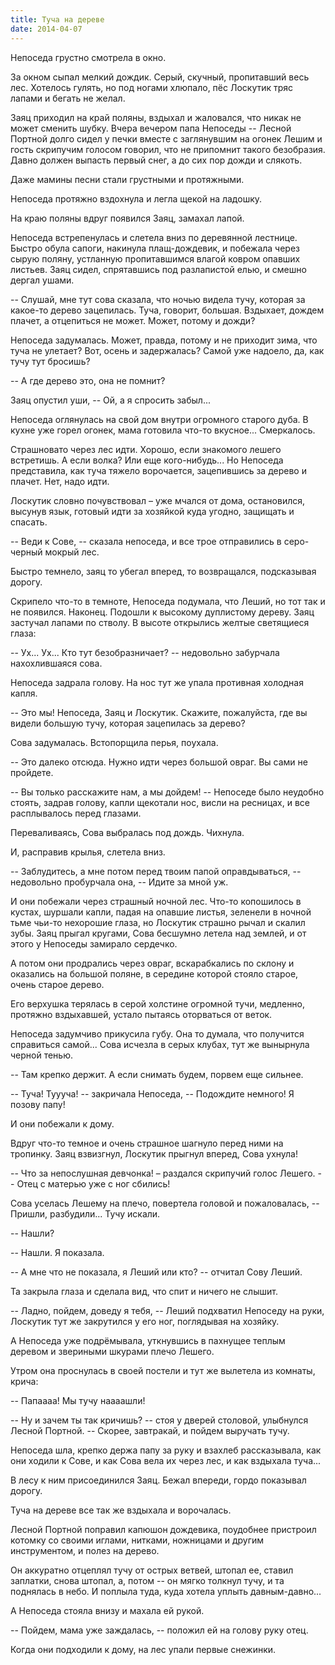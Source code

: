 ```yaml
---
title: Туча на дереве
date: 2014-04-07
---
```

Непоседа грустно смотрела в окно.

За окном сыпал мелкий дождик. Серый, скучный, пропитавший весь лес. Хотелось гулять, но под ногами хлюпало, пёс Лоскутик тряс лапами и бегать не желал.

Заяц приходил на край поляны, вздыхал и жаловался, что никак не может сменить шубку. Вчера вечером папа Непоседы -- Лесной Портной долго сидел у печки вместе с заглянувшим на огонек Лешим и гость скрипучим голосом говорил, что не припомнит такого безобразия. Давно должен выпасть первый снег, а до сих пор дожди и слякоть.

Даже мамины песни стали грустными и протяжными.

Непоседа протяжно вздохнула и легла щекой на ладошку.

На краю поляны вдруг появился Заяц, замахал лапой.

Непоседа встрепенулась и слетела вниз по деревянной лестнице. Быстро обула сапоги, накинула плащ-дождевик, и побежала через сырую поляну, устланную пропитавшимся влагой ковром опавших листьев. Заяц сидел, спрятавшись под разлапистой елью, и смешно дергал ушами.

-- Слушай, мне тут сова сказала, что ночью видела тучу, которая за какое-то дерево зацепилась. Туча, говорит, большая. Вздыхает, дождем плачет, а отцепиться не может. Может, потому и дожди?

Непоседа задумалась. Может, правда, потому и не приходит зима, что туча не улетает? Вот, осень и задержалась? Самой уже надоело, да, как тучу тут бросишь?

-- А где дерево это, она не помнит?

Заяц опустил уши, -- Ой, а я спросить забыл...

Непоседа оглянулась на свой дом внутри огромного старого дуба. В кухне уже горел огонек, мама готовила что-то вкусное... Смеркалось.

Страшновато через лес идти. Хорошо, если знакомого лешего встретишь. А если волка? Или еще кого-нибудь... Но Непоседа представила, как туча тяжело ворочается, зацепившись за дерево и плачет. Нет, надо идти.

Лоскутик словно почувствовал – уже мчался от дома, остановился, высунув язык, готовый идти за хозяйкой куда угодно, защищать и спасать.

-- Веди к Сове, -- сказала непоседа, и все трое отправились в серо-черный мокрый лес.

Быстро темнело, заяц то убегал вперед, то возвращался, подсказывая дорогу.

Скрипело что-то в темноте, Непоседа подумала, что Леший, но тот так и не появился. Наконец. Подошли к высокому дуплистому дереву. Заяц застучал лапами по стволу. В высоте открылись желтые светящиеся глаза:

-- Ух... Ух... Кто тут безобразничает? -- недовольно забурчала нахохлившаяся сова.

Непоседа задрала голову. На нос тут же упала противная холодная капля.

-- Это мы! Непоседа, Заяц и Лоскутик. Скажите, пожалуйста, где вы видели большую тучу, которая зацепилась за дерево?

Сова задумалась. Встопорщила перья, поухала.

-- Это далеко отсюда. Нужно идти через большой овраг.  Вы сами не пройдете.

-- Вы только расскажите нам, а мы дойдем! -- Непоседе было неудобно стоять, задрав голову, капли щекотали нос, висли на ресницах, и все расплывалось перед глазами.

Переваливаясь, Сова выбралась под дождь. Чихнула.

И, расправив крылья, слетела вниз.

-- Заблудитесь, а мне потом перед твоим папой оправдываться, -- недовольно пробурчала она, -- Идите за мной уж.

И они побежали через страшный ночной лес. Что-то копошилось в кустах, шуршали капли, падая на опавшие листья, зеленели в ночной тьме чьи-то нехорошие глаза, но Лоскутик страшно рычал и скалил зубы. Заяц прыгал кругами, Сова бесшумно летела над землей, и от этого у Непоседы замирало сердечко.

А потом они продрались через овраг, вскарабкались по склону и оказались на большой поляне, в середине которой стояло старое, очень старое дерево.

Его верхушка терялась в серой холстине огромной тучи, медленно, протяжно вздыхавшей, устало пытаясь оторваться от веток.

Непоседа задумчиво прикусила губу. Она то думала, что получится справиться самой... Сова исчезла в серых клубах, тут же вынырнула черной тенью.

-- Там крепко держит. А если снимать будем, порвем еще сильнее.

-- Туча! Туууча! -- закричала Непоседа, -- Подождите немного! Я позову папу!

И они побежали к дому.

Вдруг что-то темное и очень страшное шагнуло перед ними на тропинку. Заяц взвизгнул, Лоскутик прыгнул вперед, Сова ухнула!

-- Что за непослушная девчонка! – раздался скрипучий голос Лешего. -- Отец с матерью уже с ног сбились!

Сова уселась Лешему на плечо, повертела головой и пожаловалась, -- Пришли, разбудили... Тучу искали.

-- Нашли?

-- Нашли. Я показала.

-- А мне что не показала, я Леший или кто? -- отчитал Сову Леший.

Та закрыла глаза и сделала вид, что спит и ничего не слышит.

-- Ладно, пойдем, доведу я тебя, -- Леший подхватил Непоседу на руки, Лоскутик тут же закрутился у его ног, поглядывая на хозяйку.

А Непоседа уже подрёмывала, уткнувшись в пахнущее теплым деревом и звериными шкурами плечо Лешего.

Утром она проснулась в своей постели и тут же вылетела из комнаты, крича:

-- Папаааа! Мы тучу наааашли!

-- Ну и зачем ты так кричишь? -- стоя у дверей столовой, улыбнулся Лесной Портной. -- Скорее, завтракай, и пойдем выручать тучу.

Непоседа шла, крепко держа папу за руку и взахлеб рассказывала, как они ходили к Сове, и как Сова вела их через лес, и как вздыхала туча...

В лесу к ним присоединился Заяц. Бежал впереди, гордо показывал дорогу.

Туча на дереве все так же вздыхала и ворочалась.

Лесной Портной поправил капюшон дождевика, поудобнее пристроил котомку со своими иглами, нитками, ножницами и другим инструментом, и полез на дерево.

Он аккуратно отцеплял тучу от острых ветвей, штопал ее, ставил заплатки, снова штопал, а, потом -- он мягко толкнул тучу, и та поднялась в небо. И поплыла туда, куда хотела уплыть давным-давно...

А Непоседа стояла внизу и махала ей рукой.

-- Пойдем, мама уже заждалась, -- положил ей на голову руку отец.

Когда они подходили к дому, на лес упали первые снежинки.